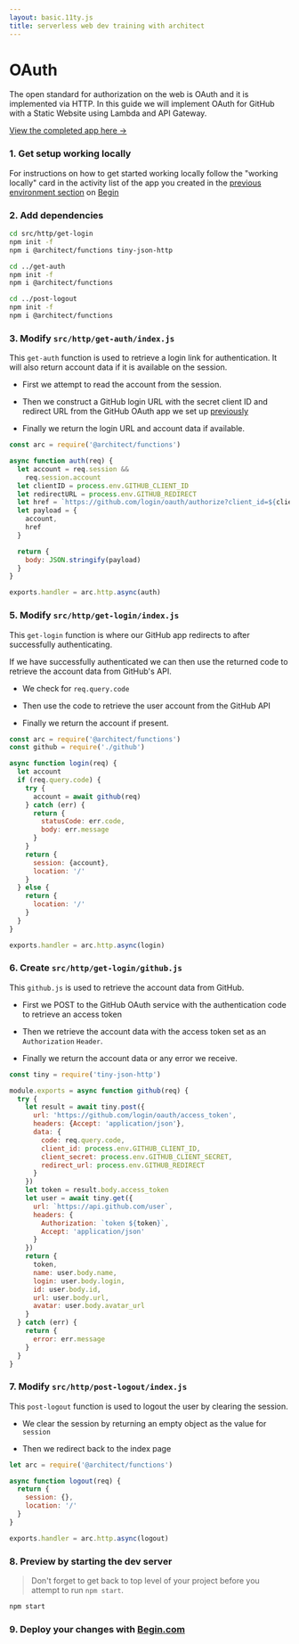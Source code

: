 ```yaml
---
layout: basic.11ty.js
title: serverless web dev training with architect
---
```


# OAuth

The open standard for authorization on the web is OAuth and it is implemented via HTTP.  In this guide we will implement OAuth for GitHub with a Static Website using Lambda and API Gateway.

[View the completed app here →](https://fly-ogy.begin.app/)


### 1. Get setup working locally

For instructions on how to get started working locally follow the "working locally" card in the activity list of the app you created in the [previous environment section](https://learn.begin.com/basic/state/env) on [Begin](https://begin.com)

### 2. Add dependencies

```bash
cd src/http/get-login
npm init -f
npm i @architect/functions tiny-json-http

cd ../get-auth
npm init -f
npm i @architect/functions

cd ../post-logout
npm init -f
npm i @architect/functions
```


### 3. Modify `src/http/get-auth/index.js`

This `get-auth` function is used to retrieve a login link for authentication. It will also return account data if it is available on the session.

- First we attempt to read the account from the session.

- Then we construct a GitHub login URL with the secret client ID and redirect URL from the GitHub OAuth app we set up [previously](https://learn.begin.com/basic/state/env)

- Finally we return the login URL and account data if available.

```javascript
const arc = require('@architect/functions')

async function auth(req) {
  let account = req.session &&
    req.session.account
  let clientID = process.env.GITHUB_CLIENT_ID
  let redirectURL = process.env.GITHUB_REDIRECT
  let href = `https://github.com/login/oauth/authorize?client_id=${clientID}&redirect_url=${redirectURL}`
  let payload = {
    account,
    href
  }

  return {
    body: JSON.stringify(payload)
  }
}

exports.handler = arc.http.async(auth)
```


### 5. Modify `src/http/get-login/index.js`

This `get-login` function is where our GitHub app redirects to after successfully authenticating.

If we have successfully authenticated we can then use the returned code to retrieve the account data from GitHub's API.

- We check for `req.query.code`

- Then use the code to retrieve the user account from the GitHub API

- Finally we return the account if present.

```javascript
const arc = require('@architect/functions')
const github = require('./github')

async function login(req) {
  let account
  if (req.query.code) {
    try {
      account = await github(req)
    } catch (err) {
      return {
        statusCode: err.code,
        body: err.message
      }
    }
    return {
      session: {account},
      location: '/'
    }
  } else {
    return {
      location: '/'
    }
  }
}

exports.handler = arc.http.async(login)
```


### 6. Create `src/http/get-login/github.js`

This `github.js` is used to retrieve the account data from GitHub.

- First we POST to the GitHub OAuth service with the authentication code to retrieve an access token

- Then we retrieve the account data with the access token set as an `Authorization` `Header`.

- Finally we return the account data or any error we receive.

```javascript
const tiny = require('tiny-json-http')

module.exports = async function github(req) {
  try {
    let result = await tiny.post({
      url: 'https://github.com/login/oauth/access_token',
      headers: {Accept: 'application/json'},
      data: {
        code: req.query.code,
        client_id: process.env.GITHUB_CLIENT_ID,
        client_secret: process.env.GITHUB_CLIENT_SECRET,
        redirect_url: process.env.GITHUB_REDIRECT
      }
    })
    let token = result.body.access_token
    let user = await tiny.get({
      url: `https://api.github.com/user`,
      headers: {
        Authorization: `token ${token}`,
        Accept: 'application/json'
      }
    })
    return {
      token,
      name: user.body.name,
      login: user.body.login,
      id: user.body.id,
      url: user.body.url,
      avatar: user.body.avatar_url
    }
  } catch (err) {
    return {
      error: err.message
    }
  }
}
```

### 7. Modify `src/http/post-logout/index.js`

This `post-logout` function is used to logout the user by clearing the session.

 - We clear the session by returning an empty object as the value for `session`

 - Then we redirect back to the index page

```javascript
let arc = require('@architect/functions')

async function logout(req) {
  return {
    session: {},
    location: '/'
  }
}

exports.handler = arc.http.async(logout)

```


### 8. Preview by starting the dev server

> Don't forget to get back to top level of your project before you attempt to run `npm start`.

```bash
npm start
```

### 9. Deploy your changes with [Begin.com](https://begin.com)
